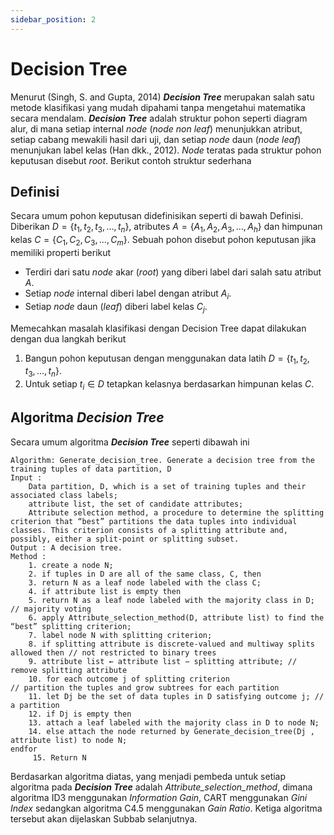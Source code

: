 ```yaml
---
sidebar_position: 2
---
```


# Decision Tree

Menurut (Singh, S. and Gupta, 2014) ***Decision Tree*** merupakan salah satu metode klasifikasi yang mudah dipahami tanpa mengetahui matematika secara mendalam. ***Decision Tree*** adalah struktur pohon seperti diagram alur, di mana setiap internal *node* (*node non leaf*) menunjukkan atribut, setiap cabang mewakili hasil dari uji, dan setiap *node* daun (*node leaf*) menunjukan label kelas (Han dkk., 2012). *Node* teratas pada struktur pohon keputusan disebut *root*. Berikut contoh struktur sederhana 

## Definisi

Secara umum pohon keputusan didefinisikan seperti di bawah
Definisi. Diberikan $D=\{t_1,t_2,t_3,\ldots,t_n\}$, atributes $A=\{A_1,A_2,A_3,\ldots,A_h\}$ dan himpunan kelas $C=\{C_1,C_2,C_3,\ldots,C_m\}$. Sebuah pohon disebut pohon keputusan jika memiliki properti berikut
* Terdiri dari satu *node* akar (*root*) yang diberi label dari salah satu atribut $A$.
*	Setiap *node* internal diberi label dengan atribut $A_i$.
*	Setiap *node* daun (*leaf*) diberi label kelas $C_j$.

Memecahkan masalah klasifikasi dengan Decision Tree dapat dilakukan dengan dua langkah berikut
1.	Bangun pohon keputusan dengan menggunakan data latih $D=\{t_1,t_2,t_3,\ldots,t_n\}$.
2.	Untuk setiap $t_i\in D$ tetapkan kelasnya berdasarkan himpunan kelas $C$.

## Algoritma ***Decision Tree***

Secara umum algoritma ***Decision Tree*** seperti dibawah ini

```
Algorithm: Generate_decision_tree. Generate a decision tree from the training tuples of data partition, D
Input : 
	Data partition, D, which is a set of training tuples and their associated class labels;
	attribute list, the set of candidate attributes;
	Attribute selection method, a procedure to determine the splitting criterion that “best” partitions the data tuples into individual classes. This criterion consists of a splitting attribute and, possibly, either a split-point or splitting subset.
Output : A decision tree.
Method : 
	1. create a node N;
	2. if tuples in D are all of the same class, C, then
	3. return N as a leaf node labeled with the class C;
	4. if attribute list is empty then
	5. return N as a leaf node labeled with the majority class in D; // majority voting
	6. apply Attribute_selection_method(D, attribute list) to find the “best” splitting criterion;
	7. label node N with splitting criterion;
	8. if splitting attribute is discrete-valued and multiway splits allowed then // not restricted to binary trees
	9. attribute list ← attribute list − splitting attribute; // remove splitting attribute
	10. for each outcome j of splitting criterion
// partition the tuples and grow subtrees for each partition
	11. let Dj be the set of data tuples in D satisfying outcome j; // a partition
	12. if Dj is empty then
	13. attach a leaf labeled with the majority class in D to node N;
	14. else attach the node returned by Generate_decision_tree(Dj , attribute list) to node N;
endfor
	 15. Return N

```

Berdasarkan algoritma diatas, yang menjadi pembeda untuk setiap algoritma pada ***Decision Tree*** adalah *Attribute_selection_method*, dimana algoritma ID3 menggunakan *Information Gain*, CART menggunakan *Gini Index* sedangkan algoritma C4.5 menggunakan *Gain Ratio*. Ketiga algoritma tersebut akan dijelaskan Subbab selanjutnya.
